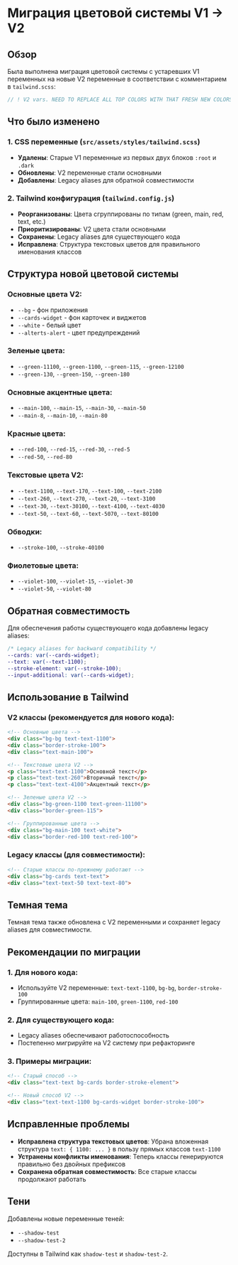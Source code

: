 # Миграция цветовой системы V1 → V2

## Обзор

Была выполнена миграция цветовой системы с устаревших V1 переменных на новые V2 переменные в соответствии с комментарием в `tailwind.scss`:

```scss
// ! V2 vars. NEED TO REPLACE ALL TOP COLORS WITH THAT FRESH NEW COLORS
```

## Что было изменено

### 1. CSS переменные (`src/assets/styles/tailwind.scss`)

- **Удалены**: Старые V1 переменные из первых двух блоков `:root` и `.dark`
- **Обновлены**: V2 переменные стали основными
- **Добавлены**: Legacy aliases для обратной совместимости

### 2. Tailwind конфигурация (`tailwind.config.js`)

- **Реорганизованы**: Цвета сгруппированы по типам (green, main, red, text, etc.)
- **Приоритизированы**: V2 цвета стали основными
- **Сохранены**: Legacy aliases для существующего кода
- **Исправлена**: Структура текстовых цветов для правильного именования классов

## Структура новой цветовой системы

### Основные цвета V2:
- `--bg` - фон приложения
- `--cards-widget` - фон карточек и виджетов  
- `--white` - белый цвет
- `--alterts-alert` - цвет предупреждений

### Зеленые цвета:
- `--green-11100`, `--green-1100`, `--green-115`, `--green-12100`
- `--green-130`, `--green-150`, `--green-180`

### Основные акцентные цвета:
- `--main-100`, `--main-15`, `--main-30`, `--main-50`
- `--main-8`, `--main-10`, `--main-80`

### Красные цвета:
- `--red-100`, `--red-15`, `--red-30`, `--red-5`
- `--red-50`, `--red-80`

### Текстовые цвета V2:
- `--text-1100`, `--text-170`, `--text-100`, `--text-2100`
- `--text-260`, `--text-270`, `--text-20`, `--text-3100`
- `--text-30`, `--text-30100`, `--text-4100`, `--text-4030`
- `--text-50`, `--text-60`, `--text-5070`, `--text-80100`

### Обводки:
- `--stroke-100`, `--stroke-40100`

### Фиолетовые цвета:
- `--violet-100`, `--violet-15`, `--violet-30`
- `--violet-50`, `--violet-80`

## Обратная совместимость

Для обеспечения работы существующего кода добавлены legacy aliases:

```scss
/* Legacy aliases for backward compatibility */
--cards: var(--cards-widget);
--text: var(--text-1100);
--stroke-element: var(--stroke-100);
--input-additional: var(--cards-widget);
```

## Использование в Tailwind

### V2 классы (рекомендуется для нового кода):

```html
<!-- Основные цвета -->
<div class="bg-bg text-text-1100">
<div class="border-stroke-100">
<div class="text-main-100">

<!-- Текстовые цвета V2 -->
<p class="text-text-1100">Основной текст</p>
<p class="text-text-260">Вторичный текст</p>
<p class="text-text-4100">Акцентный текст</p>

<!-- Зеленые цвета V2 -->
<div class="bg-green-1100 text-green-11100">
<div class="border-green-115">

<!-- Группированные цвета -->
<div class="bg-main-100 text-white">
<div class="border-red-100 text-red-100">
```

### Legacy классы (для совместимости):

```html
<!-- Старые классы по-прежнему работают -->
<div class="bg-cards text-text">
<div class="text-text-50 text-text-80">
```

## Темная тема

Темная тема также обновлена с V2 переменными и сохраняет legacy aliases для совместимости.

## Рекомендации по миграции

### 1. Для нового кода:
- Используйте V2 переменные: `text-text-1100`, `bg-bg`, `border-stroke-100`
- Группированные цвета: `main-100`, `green-1100`, `red-100`

### 2. Для существующего кода:
- Legacy aliases обеспечивают работоспособность
- Постепенно мигрируйте на V2 систему при рефакторинге

### 3. Примеры миграции:

```html
<!-- Старый способ -->
<div class="text-text bg-cards border-stroke-element">

<!-- Новый способ V2 -->
<div class="text-text-1100 bg-cards-widget border-stroke-100">
```

## Исправленные проблемы

- **Исправлена структура текстовых цветов**: Убрана вложенная структура `text: { 1100: ... }` в пользу прямых классов `text-1100`
- **Устранены конфликты именования**: Теперь классы генерируются правильно без двойных префиксов
- **Сохранена обратная совместимость**: Все старые классы продолжают работать

## Тени

Добавлены новые переменные теней:
- `--shadow-test`
- `--shadow-test-2`

Доступны в Tailwind как `shadow-test` и `shadow-test-2`. 